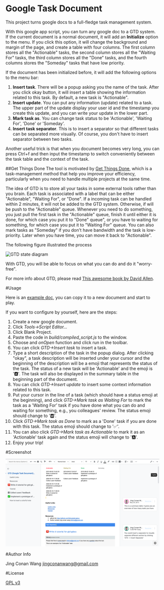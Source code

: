 # Google Task Document
This project turns google docs to a full-fledge task management system.

With this google app script, you can turn any google doc to a GTD
system. If the current document is a normal document, it will add an
**Initialize** option to the menu.
If you click this option, it will change the background and margin of
the page, and create a table with four columns. The first column stores
all the "Actionable" tasks, the second column stores all the "Waiting
For" tasks, the third column stores all the "Done" tasks, and the fourth
columns stores the "Someday" tasks that have low priority.

If the document has been initialized before, it will add the following
options to the menu bar:

1. **Insert task**. There will be a popup asking you the name of the
task. After you click okay button, it will insert a table showing the
information related to this task. By default, a new task is "Actionable".
2. **Insert update**. You can put any information (update) related to
a task. The upper part of the update display your user
id and the timestamp you create this update, and you can write your update
in the lower part.
3. **Mark task as**. You can change task status to be 'Actionable',
'Waiting For', 'Done' or 'Someday'.
4. **Insert task separator**. This is to insert a separator so that
different tasks can be separated more visually. Of course, you don't
have to insert separator between two tasks.

Another useful trick is that when you document becomes very long, you
can press Ctrl+f and then input the timestamp to switch conveniently
between the task table and the context of the task.

##Get Things Done
The tool is motivated by [Get Things Done](http://gettingthingsdone.com/),
which is a task-management method that help you improve your efficiency,
particularly when you need to handle multiple projects at the same time.

The idea of GTD is to store all your tasks in some external tools rather than you brain.
Each task is associated with a label that can be either "Actionable", "Waiting For", or
"Done". If a incoming task can be handled within 2 minutes, it will not be added to the
GTD system. Otherwise, if will be push to the "Actionable" queue. Whenever you need to
do something, you just pull the first task in the "Actionable" queue, finish it until
either it is done, for which case you put it to "Done" queue", or you have to waiting
for something, for which case you put it to "Waiting For" queue. You can also mark tasks
as "Someday" if you don't have bandwidth and the task is low-priority. Later when you have
time, you can move it back to "Actionable".

The following figure illustrated the process

![GTD state diagram](https://cloud.githubusercontent.com/assets/522201/16716781/604968cc-46bb-11e6-9965-07061906f1a3.png)

With GTD, you will be able to focus on what you can do and do it "worry-free".

For more info about GTD, please read [This awesome book by David Allen](http://www.amazon.com/Getting-Things-Done-Stress-Free-Productivity/dp/0142000280).

#Usage

Here is an [example doc](https://docs.google.com/document/d/18dowuhhSB5kajFRbJpmm7efWjU3V4AxYkuWMqhObPeI/edit?usp=sharing), you can copy it to a new document and start to play.

If you want to configure by yourself, here are the steps:

 1. Create a new google document.
 2. Click *Tools->Script Editor...*
 3. Click Blank Project.
 4. Paste the code in *build/compiled_script.js* to the window.
 5. Choose and *onOpen* function and click run in the toolbar.
 6. You can click *GTD->Insert task* to insert a task.
 7. Type a short description of the task in the popup dialog. After clicking "okay", a task description will be inserted under your cursor and the beginning of the description will be a emoji that represents the status of the task. The status of a new task will be 'Actionable' and the emoji is '🅰️'. The task will also be displayed in the summary table in the beginning part of the document.
 8. You can click *GTD->Insert update* to insert some context information related to this task.
 9. Put your cursor in the line of a task (which should have a status emoji at the beginning), and click *GTD->Mark task as Waiting For* to mark the task as a 'Waiting For' task if you have done what you can do and waiting for something, e.g., you colleagues' review. The status emoji should change to '🆆'.
 10. Click *GTD->Mark task as Done* to mark as a 'Done' task if you are done with this task. The status emoji should change to '✅'.
 11. You can also click *GTD->Mark task as Actionable* to mark it as an 'Actionable' task again and the status emoji will change to '🅰️'.
 12. Enjoy your trip!


#Screenshot

![image](https://github.com/hbhzwj/gtd-gdocs/blob/master/resources/screenshot.png)



#Author Info

Jing Conan Wang
jingconanwang@gmail.com

#License

[GPL v3](http://www.gnu.org/copyleft/gpl.html)
